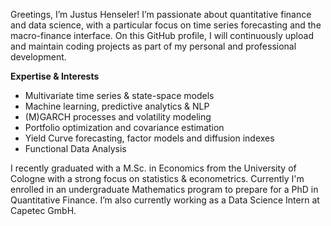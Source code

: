 Greetings, I’m Justus Henseler! 
I’m passionate about quantitative finance and data science, with a particular focus on time series forecasting and the macro-finance interface. 
On this GitHub profile, I will continuously upload and maintain coding projects as part of my personal and professional development.

**Expertise & Interests**
- Multivariate time series & state-space models  
- Machine learning, predictive analytics & NLP
- (M)GARCH processes and volatility modeling  
- Portfolio optimization and covariance estimation  
- Yield Curve forecasting, factor models and diffusion indexes
- Functional Data Analysis

I recently graduated with a M.Sc. in Economics from the University of Cologne with a strong focus on statistics & econometrics.  Currently I'm enrolled in an undergraduate Mathematics program to prepare for a PhD in Quantitative Finance. I’m also currently working as a Data Science Intern at Capetec GmbH.
